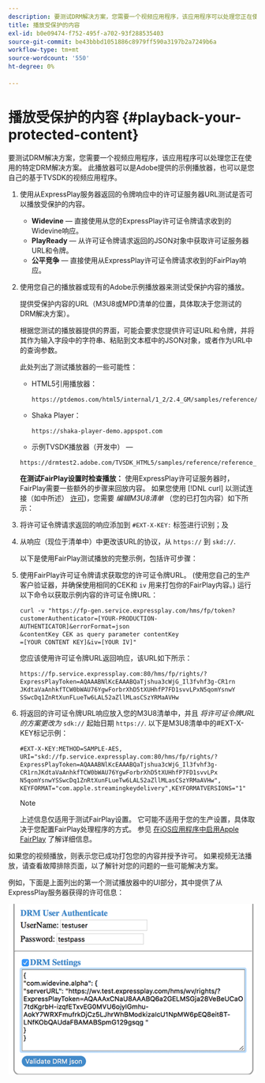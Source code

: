 ```yaml
---
description: 要测试DRM解决方案，您需要一个视频应用程序，该应用程序可以处理您正在使用的特定DRM解决方案。 此播放器可以是Adobe提供的示例播放器，也可以是您自己的基于TVSDK的视频应用程序。
title: 播放受保护的内容
exl-id: b0e09474-f752-495f-a702-93f288535403
source-git-commit: be43bbbd1051886c8979ff590a3197b2a7249b6a
workflow-type: tm+mt
source-wordcount: '550'
ht-degree: 0%

---
```


# 播放受保护的内容 {#playback-your-protected-content}

要测试DRM解决方案，您需要一个视频应用程序，该应用程序可以处理您正在使用的特定DRM解决方案。 此播放器可以是Adobe提供的示例播放器，也可以是您自己的基于TVSDK的视频应用程序。

1. 使用从ExpressPlay服务器返回的令牌响应中的许可证服务器URL测试是否可以播放受保护的内容。

   * **Widevine**  — 直接使用从您的ExpressPlay许可证令牌请求收到的Widevine响应。
   * **PlayReady**  — 从许可证令牌请求返回的JSON对象中获取许可证服务器URL和令牌。
   * **公平竞争**  — 直接使用从ExpressPlay许可证令牌请求收到的FairPlay响应。

1. 使用您自己的播放器或现有的Adobe示例播放器来测试受保护内容的播放。

   提供受保护内容的URL（M3U8或MPD清单的位置，具体取决于您测试的DRM解决方案）。

   根据您测试的播放器提供的界面，可能会要求您提供许可证URL和令牌，并将其作为输入字段中的字符串、粘贴到文本框中的JSON对象，或者作为URL中的查询参数。

   此处列出了测试播放器的一些可能性：

   * HTML5引用播放器：

      ```
      https://ptdemos.com/html5/internal/1_2/2.4_GM/samples/reference/reference_player.html
      ```

   * Shaka Player：

      ```
      https://shaka-player-demo.appspot.com
      ```

   * 示例TVSDK播放器（开发中） — 

   ```
   https://drmtest2.adobe.com/TVSDK_HTML5/samples/reference/reference_player.html
   ```

   **在测试FairPlay设置时检查播放：** 使用ExpressPlay许可证服务器时，FairPlay需要一些额外的步骤来回放内容。 如果您使用 [!DNL curl] 以测试连接（如中所述） [许可](../../multi-drm-workflows/quick-start/handle-the-licensing.md))，您需要 *编辑M3U8清单* （您的已打包内容）如下所示：

1. 将许可证令牌请求返回的响应添加到 `#EXT-X-KEY:` 标签进行识别；及
1. 从响应（现位于清单中）中更改该URL的协议，从 `https://` 到 `skd://`.

   以下是使用FairPlay测试播放的完整示例，包括许可步骤：

1. 使用FairPlay许可证令牌请求获取您的许可证令牌URL。 (使用您自己的生产客户验证器，并确保使用相同的CEK和 `iv` 用来打包你的FairPlay内容。) 运行以下命令以获取示例内容的许可证令牌URL：

   ```
   curl -v "https://fp-gen.service.expressplay.com/hms/fp/token? 
   customerAuthenticator=[YOUR-PRODUCTION-AUTHENTICATOR]&errorFormat=json 
   &contentKey CEK as query parameter contentKey 
   =[YOUR CONTENT KEY]&iv=[YOUR IV]"
   ```

   您应该使用许可证令牌URL返回响应，该URL如下所示：

   ```
   https://fp.service.expressplay.com:80/hms/fp/rights/? 
   ExpressPlayToken=AQAAABNlKcEAAABQaTjshua3cWjG_Il3fvhf3g-CR1rn 
   JKdtaVaAnhkfTCW0bWAU76YgwForbrXhD5tXUHhfP7FD1svvLPxN5qomYsnwY 
   SSwcDq1ZnRtXunFLueTw6LAL52aZllMLasCSzYRMaAVHw 
   ```

1. 将返回的许可证令牌URL响应放入您的M3U8清单中，并且 *将许可证令牌URL的方案更改为* `sdk://` 起始日期 `https://`. 以下是M3U8清单中的#EXT-X-KEY标记示例：

   ```
   #EXT-X-KEY:METHOD=SAMPLE-AES, 
   URI="skd://fp.service.expressplay.com:80/hms/fp/rights/? 
   ExpressPlayToken=AQAAABNlKcEAAABQaTjshua3cWjG_Il3fvhf3g- 
   CR1rnJKdtaVaAnhkfTCW0bWAU76YgwForbrXhD5tXUHhfP7FD1svvLPx 
   N5qomYsnwYSSwcDq1ZnRtXunFLueTw6LAL52aZllMLasCSzYRMaAVHw", 
   KEYFORMAT="com.apple.streamingkeydelivery",KEYFORMATVERSIONS="1"
   ```

   >[!NOTE]
   >
   >上述信息仅适用于测试FairPlay设置。 它可能不适用于您的生产设置，具体取决于您配置FairPlay处理程序的方式。 参见 [在iOS应用程序中启用Apple FairPlay](../../../programming/tvsdk-3x-ios-prog/ios-3x-drm-content-security/ios-3x-apple-fairplay-tvsdk.md) 了解详细信息。

如果您的视频播放，则表示您已成功打包您的内容并授予许可。 如果视频无法播放，请查看故障排除页面，以了解针对您的问题的一些可能解决方案。

<!--<a id="example_603D92A1F3924467B5D66EC862B8F59C"></a>-->

例如，下面是上面列出的第一个测试播放器中的UI部分，其中提供了从ExpressPlay服务器获得的许可信息：

<!--<a id="fig_zjy_q2c_rw"></a>-->

![](assets/sample-player-drm-settings-web.png)
